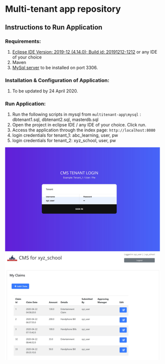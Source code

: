 # Multi-tenant app repository

## Instructions to Run Application

### Requirements:
1. [Eclipse IDE Version: 2019-12 (4.14.0); Build id: 20191212-1212](http://eclipse.org) or any IDE of your choice
2. Maven 
3. [MySql server](https://sourceforge.net/projects/wampserver/) to be installed on port 3306.

### Installation & Configuration of Application:
1. To be updated by 24 April 2020.

### Run Application:
1. Run the following scripts in mysql from `multitenant-app\mysql` : dbtenant1.sql, dbtenant2.sql, masterdb.sql
2.	Open the project in eclipse IDE / any IDE of your choice. Click run.
3. Access the application through the index page: `http://localhost:8080`
4. login credentials for tenant_1: abc_learning, user, pw
5. login credentials for tenant_2: xyz_school, user, pw

![Screenshot1 of Application](https://github.com/limgeokshan/multitenant-app/blob/master/app-ss1.jpg)<!-- .element height="50%" width="50%" -->
![Screenshot2 of Application](https://github.com/limgeokshan/multitenant-app/blob/master/app-ss2.jpg)<!-- .element height="50%" width="50%" -->